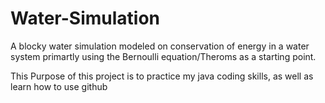 # Water-Simulation
A blocky water simulation modeled on conservation of energy in a water system primartly using the Bernoulli equation/Theroms as a starting point.

This Purpose of this project is to practice my java coding skills, as well as learn how to use github

